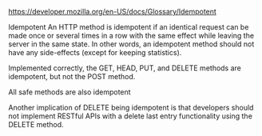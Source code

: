 https://developer.mozilla.org/en-US/docs/Glossary/Idempotent

Idempotent
An HTTP method is idempotent if an identical request can be made once or several times
in a row with the same effect while leaving the server in the same state.
In other words, an idempotent method should not have any side-effects (except for keeping statistics).

Implemented correctly, the GET, HEAD, PUT, and DELETE methods are idempotent, but not the POST method.

All safe methods are also idempotent


Another implication of DELETE being idempotent is that developers should not implement RESTful APIs
with a delete last entry functionality using the DELETE method.